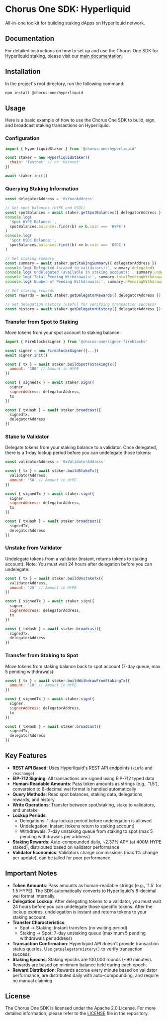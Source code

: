 # Chorus One SDK: Hyperliquid

All-in-one toolkit for building staking dApps on Hyperliquid network.

## Documentation

For detailed instructions on how to set up and use the Chorus One SDK for Hyperliquid staking, please visit our [main documentation](https://chorus-one.gitbook.io/sdk).

## Installation

In the project's root directory, run the following command:

```bash
npm install @chorus-one/hyperliquid
```

## Usage

Here is a basic example of how to use the Chorus One SDK to build, sign, and broadcast staking transactions on Hyperliquid.

### Configuration

```javascript
import { HyperliquidStaker } from '@chorus-one/hyperliquid'

const staker = new HyperliquidStaker({
  chain: 'Testnet' // or 'Mainnet'
})

await staker.init()
```

### Querying Staking Information

```javascript
const delegatorAddress = '0xYourAddress'

// Get spot balances (HYPE and USDC)
const spotBalances = await staker.getSpotBalances({ delegatorAddress })
console.log(
  'Spot HYPE Balance:',
  spotBalances.balances.find((b) => b.coin === 'HYPE')
)
console.log(
  'Spot USDC Balance:',
  spotBalances.balances.find((b) => b.coin === 'USDC')
)

// Get staking summary
const summary = await staker.getStakingSummary({ delegatorAddress })
console.log('Delegated (staked to validators):', summary.delegated)
console.log('Undelegated (available in staking account):', summary.undelegated)
console.log('Total Pending Withdrawals:', summary.totalPendingWithdrawal)
console.log('Number of Pending Withdrawals:', summary.nPendingWithdrawals)

// Get staking rewards
const rewards = await staker.getDelegatorRewards({ delegatorAddress })

// Get delegation history (useful for verifying transaction success)
const history = await staker.getDelegatorHistory({ delegatorAddress })
```

### Transfer from Spot to Staking

Move tokens from your spot account to staking balance:

```javascript
import { FireblocksSigner } from '@chorus-one/signer-fireblocks'

const signer = new FireblocksSigner({...})
await signer.init()

const { tx } = await staker.buildSpotToStakingTx({
  amount: '100' // Amount in HYPE
})

const { signedTx } = await staker.sign({
  signer,
  signerAddress: delegatorAddress,
  tx
})

const { txHash } = await staker.broadcast({
  signedTx,
  delegatorAddress
})
```

### Stake to Validator

Delegate tokens from your staking balance to a validator. Once delegated, there is a 1-day lockup period before you can undelegate those tokens:

```javascript
const validatorAddress = '0xValidatorAddress'

const { tx } = await staker.buildStakeTx({
  validatorAddress,
  amount: '50' // Amount in HYPE
})

const { signedTx } = await staker.sign({
  signer,
  signerAddress: delegatorAddress,
  tx
})

const { txHash } = await staker.broadcast({
  signedTx,
  delegatorAddress
})
```

### Unstake from Validator

Undelegate tokens from a validator (instant, returns tokens to staking account). Note: You must wait 24 hours after delegation before you can undelegate:

```javascript
const { tx } = await staker.buildUnstakeTx({
  validatorAddress,
  amount: '25' // Amount in HYPE
})

const { signedTx } = await staker.sign({
  signer,
  signerAddress: delegatorAddress,
  tx
})

const { txHash } = await staker.broadcast({
  signedTx,
  delegatorAddress
})
```

### Transfer from Staking to Spot

Move tokens from staking balance back to spot account (7-day queue, max 5 pending withdrawals):

```javascript
const { tx } = await staker.buildWithdrawFromStakingTx({
  amount: '10' // Amount in HYPE
})

const { signedTx } = await staker.sign({
  signer,
  signerAddress: delegatorAddress,
  tx
})

const { txHash } = await staker.broadcast({
  signedTx,
  delegatorAddress
})
```

## Key Features

- **REST API Based**: Uses Hyperliquid's REST API endpoints (`/info` and `/exchange`)
- **EIP-712 Signing**: All transactions are signed using EIP-712 typed data
- **Human-Readable Amounts**: Pass token amounts as strings (e.g., '1.5'), conversion to 8-decimal wei format is handled automatically
- **Query Methods**: Read spot balances, staking data, delegations, rewards, and history
- **Write Operations**: Transfer between spot/staking, stake to validators, and unstake
- **Lockup Periods**:
  - Delegations: 1-day lockup period before undelegation is allowed
  - Undelegation: Instant (tokens return to staking account)
  - Withdrawals: 7-day unstaking queue from staking to spot (max 5 pending withdrawals per address)
- **Staking Rewards**: Auto-compounded daily, ~2.37% APY (at 400M HYPE staked), distributed based on validator performance
- **Validator Economics**: Validators charge commissions (max 1% change per update), can be jailed for poor performance

## Important Notes

- **Token Amounts**: Pass amounts as human-readable strings (e.g., '1.5' for 1.5 HYPE). The SDK automatically converts to Hyperliquid's 8-decimal wei format internally.
- **Delegation Lockup**: After delegating tokens to a validator, you must wait 24 hours before you can undelegate those specific tokens. After the lockup expires, undelegation is instant and returns tokens to your staking account.
- **Transfer Characteristics**:
  - Spot → Staking: Instant transfers (no waiting period)
  - Staking → Spot: 7-day unstaking queue (maximum 5 pending withdrawals per address)
- **Transaction Confirmation**: Hyperliquid API doesn't provide transaction status queries. Use `getDelegatorHistory()` to verify transaction success.
- **Staking Epochs**: Staking epochs are 100,000 rounds (~90 minutes). Rewards are based on minimum balance held during each epoch.
- **Reward Distribution**: Rewards accrue every minute based on validator performance, are distributed daily with auto-compounding, and require no manual claiming

## License

The Chorus One SDK is licensed under the Apache 2.0 License. For more detailed information, please refer to the [LICENSE](./LICENSE) file in the repository.
